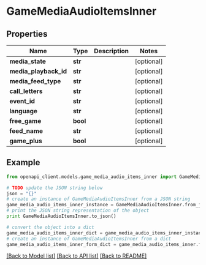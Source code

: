 # GameMediaAudioItemsInner


## Properties

Name | Type | Description | Notes
------------ | ------------- | ------------- | -------------
**media_state** | **str** |  | [optional] 
**media_playback_id** | **str** |  | [optional] 
**media_feed_type** | **str** |  | [optional] 
**call_letters** | **str** |  | [optional] 
**event_id** | **str** |  | [optional] 
**language** | **str** |  | [optional] 
**free_game** | **bool** |  | [optional] 
**feed_name** | **str** |  | [optional] 
**game_plus** | **bool** |  | [optional] 

## Example

```python
from openapi_client.models.game_media_audio_items_inner import GameMediaAudioItemsInner

# TODO update the JSON string below
json = "{}"
# create an instance of GameMediaAudioItemsInner from a JSON string
game_media_audio_items_inner_instance = GameMediaAudioItemsInner.from_json(json)
# print the JSON string representation of the object
print GameMediaAudioItemsInner.to_json()

# convert the object into a dict
game_media_audio_items_inner_dict = game_media_audio_items_inner_instance.to_dict()
# create an instance of GameMediaAudioItemsInner from a dict
game_media_audio_items_inner_form_dict = game_media_audio_items_inner.from_dict(game_media_audio_items_inner_dict)
```
[[Back to Model list]](../README.md#documentation-for-models) [[Back to API list]](../README.md#documentation-for-api-endpoints) [[Back to README]](../README.md)


